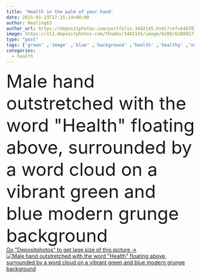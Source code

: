 ```yaml
---
title: 'Health in the palm of your hand'
date: 2015-01-23T17:15:14+00:00
author: Healing63
author_url: https://depositphotos.com/portfolio-3442145.html?ref=64678756
image: https://st2.depositphotos.com/thumbs/3442145/image/6288/62889277/api_thumb_450.jpg?forcejpeg=true
type: "post"
tags: ['green' ,'image' ,'blue' ,'background' ,'health' ,'healthy' ,'natural' ,'board' ,'male' ,'grunge' ,'nutrition' ,'hand' ,'modern' ,'easter' ,'concept' ,'idea' ,'message' ,'fingers' ,'with' ,'writing' ,'glow' ,'balance' ,'information' ,'Presentation' ,'education' ,'exercise' ,'artistic' ,'alternative' ,'complementary' ,'public' ,'warning' ,'wellness' ,'share' ,'Graffiti' ,'gesture' ,'story' ,'tell' ,'words' ,'for' ,'important' ,'educate' ,'eggs' ,'prevention' ,'preventative' ,'notice' ,'and' ,'ladies' ,'your' ,'awareness' ,'offering' ]
categories: 
  - health
---
```

<div aling="center">
            <font size="60"> Male hand outstretched with the word "Health" floating above, surrounded by a word cloud on a vibrant green and blue modern grunge background</font>   
</div>
<div>
    <a href='https://depositphotos.com/62889277/stock-photo-health-in-the-palm-of.html?ref=64678756' target=_blank > Go "Depositphotos" to get lage size of this picture ->
        <img href='https://depositphotos.com/62889277/stock-photo-health-in-the-palm-of.html?ref=64678756' src='https://st2.depositphotos.com/3442145/6288/i/950/depositphotos_62889277-stock-photo-health-in-the-palm-of.jpg?forcejpeg=true' alt='Male hand outstretched with the word "Health" floating above, surrounded by a word cloud on a vibrant green and blue modern grunge background' >
    </a>
</div>
